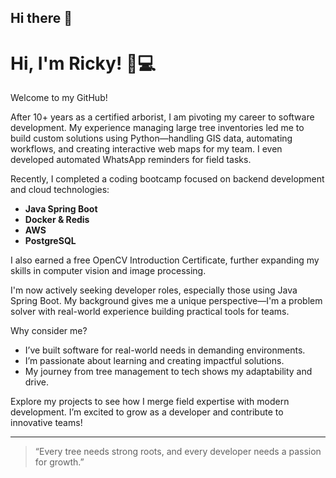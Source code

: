 ## Hi there 👋

<!--
**ckrickyh/ckrickyh** is a ✨ _special_ ✨ repository because its `README.md` (this file) appears on your GitHub profile.
-->

# Hi, I'm Ricky! 🌳💻

Welcome to my GitHub!

After 10+ years as a certified arborist, I am pivoting my career to software development. My experience managing large tree inventories led me to build custom solutions using Python—handling GIS data, automating workflows, and creating interactive web maps for my team. I even developed automated WhatsApp reminders for field tasks.

Recently, I completed a coding bootcamp focused on backend development and cloud technologies:
- **Java Spring Boot**
- **Docker & Redis**
- **AWS**
- **PostgreSQL**

I also earned a free OpenCV Introduction Certificate, further expanding my skills in computer vision and image processing.

I'm now actively seeking developer roles, especially those using Java Spring Boot. My background gives me a unique perspective—I'm a problem solver with real-world experience building practical tools for teams.

Why consider me?
- I’ve built software for real-world needs in demanding environments.
- I’m passionate about learning and creating impactful solutions.
- My journey from tree management to tech shows my adaptability and drive.

Explore my projects to see how I merge field expertise with modern development. I’m excited to grow as a developer and contribute to innovative teams!

---

> “Every tree needs strong roots, and every developer needs a passion for growth.”


